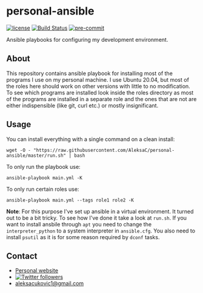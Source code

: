 # personal-ansible
[![license](https://img.shields.io/badge/License-MIT-green.svg)](LICENSE)
[![Build Status](https://travis-ci.org/AleksaC/personal-ansible.svg?branch=master)](https://travis-ci.org/AleksaC/personal-ansible)
[![pre-commit](https://img.shields.io/badge/pre--commit-enabled-brightgreen?logo=pre-commit&logoColor=white)](https://github.com/AleksaC/rsa/blob/master/.pre-commit-config.yaml)

Ansible playbooks for configuring my development environment.

## About

This repository contains ansible playbook for installing most of the programs I
use on my personal machine. I use Ubuntu 20.04, but most of the roles here should
work on other versions with little to no modification. To see which programs are
installed look inside the roles directory as most of the programs are installed
in a separate role and the ones that are not are either indispensible
(like git, curl etc.) or mostly insignificant.

## Usage
You can install everything with a single command on a clean install:
```shell script
wget -O - "https://raw.githubusercontent.com/AleksaC/personal-ansible/master/run.sh" | bash
```
To only run the playbook use:
```shell script
ansible-playbook main.yml -K
```
To only run certain roles use:
```shell script
ansible-playbook main.yml --tags role1 role2 -K
```

**Note**: For this purpose I've set up ansible in a virtual environment. It
turned out to be a bit tricky. To see how I've done it take a look at `run.sh`.
If you want to install ansbile through `apt` you need to change the
`interpreter_python` to a system interpreter in `ansible.cfg`. You also need to
install `psutil` as it is for some reason  required by `dconf` tasks.

## Contact
- [Personal website](https://aleksac.me)
- <a target="_blank" href="http://twitter.com/aleksa_c_"><img alt='Twitter followers' src="https://img.shields.io/twitter/follow/aleksa_c_.svg?style=social"></a>
- aleksacukovic1@gmail.com
